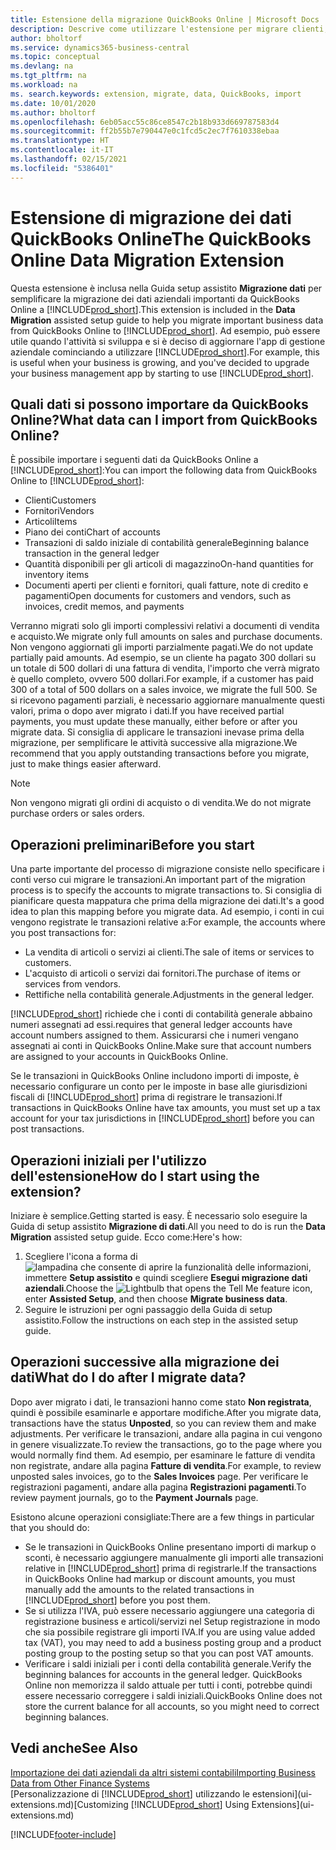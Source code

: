 ```yaml
---
title: Estensione della migrazione QuickBooks Online | Microsoft Docs
description: Descrive come utilizzare l'estensione per migrare clienti, fornitori, articoli e conti da QuickBooks Online a Business Central.
author: bholtorf
ms.service: dynamics365-business-central
ms.topic: conceptual
ms.devlang: na
ms.tgt_pltfrm: na
ms.workload: na
ms. search.keywords: extension, migrate, data, QuickBooks, import
ms.date: 10/01/2020
ms.author: bholtorf
ms.openlocfilehash: 6eb05acc55c86ce8547c2b18b933d669787583d4
ms.sourcegitcommit: ff2b55b7e790447e0c1fcd5c2ec7f7610338ebaa
ms.translationtype: HT
ms.contentlocale: it-IT
ms.lasthandoff: 02/15/2021
ms.locfileid: "5386401"
---
```

# <a name="the-quickbooks-online-data-migration-extension"></a><span data-ttu-id="7047f-103">Estensione di migrazione dei dati QuickBooks Online</span><span class="sxs-lookup"><span data-stu-id="7047f-103">The QuickBooks Online Data Migration Extension</span></span>

<span data-ttu-id="7047f-104">Questa estensione è inclusa nella Guida setup assistito **Migrazione dati** per semplificare la migrazione dei dati aziendali importanti da QuickBooks Online a [!INCLUDE[prod_short](includes/prod_short.md)].</span><span class="sxs-lookup"><span data-stu-id="7047f-104">This extension is included in the **Data Migration** assisted setup guide to help you migrate important business data from QuickBooks Online to [!INCLUDE[prod_short](includes/prod_short.md)].</span></span> <span data-ttu-id="7047f-105">Ad esempio, può essere utile quando l'attività si sviluppa e si è deciso di aggiornare l'app di gestione aziendale cominciando a utilizzare [!INCLUDE[prod_short](includes/prod_short.md)].</span><span class="sxs-lookup"><span data-stu-id="7047f-105">For example, this is useful when your business is growing, and you've decided to upgrade your business management app by starting to use [!INCLUDE[prod_short](includes/prod_short.md)].</span></span>

## <a name="what-data-can-i-import-from-quickbooks-online"></a><span data-ttu-id="7047f-106">Quali dati si possono importare da QuickBooks Online?</span><span class="sxs-lookup"><span data-stu-id="7047f-106">What data can I import from QuickBooks Online?</span></span>

<span data-ttu-id="7047f-107">È possibile importare i seguenti dati da QuickBooks Online a [!INCLUDE[prod_short](includes/prod_short.md)]:</span><span class="sxs-lookup"><span data-stu-id="7047f-107">You can import the following data from QuickBooks Online to [!INCLUDE[prod_short](includes/prod_short.md)]:</span></span>  

* <span data-ttu-id="7047f-108">Clienti</span><span class="sxs-lookup"><span data-stu-id="7047f-108">Customers</span></span>
* <span data-ttu-id="7047f-109">Fornitori</span><span class="sxs-lookup"><span data-stu-id="7047f-109">Vendors</span></span>
* <span data-ttu-id="7047f-110">Articoli</span><span class="sxs-lookup"><span data-stu-id="7047f-110">Items</span></span>
* <span data-ttu-id="7047f-111">Piano dei conti</span><span class="sxs-lookup"><span data-stu-id="7047f-111">Chart of accounts</span></span>
* <span data-ttu-id="7047f-112">Transazioni di saldo iniziale di contabilità generale</span><span class="sxs-lookup"><span data-stu-id="7047f-112">Beginning balance transaction in the general ledger</span></span>
* <span data-ttu-id="7047f-113">Quantità disponibili per gli articoli di magazzino</span><span class="sxs-lookup"><span data-stu-id="7047f-113">On-hand quantities for inventory items</span></span>
* <span data-ttu-id="7047f-114">Documenti aperti per clienti e fornitori, quali fatture, note di credito e pagamenti</span><span class="sxs-lookup"><span data-stu-id="7047f-114">Open documents for customers and vendors, such as invoices, credit memos, and payments</span></span>

<span data-ttu-id="7047f-115">Verranno migrati solo gli importi complessivi relativi a documenti di vendita e acquisto.</span><span class="sxs-lookup"><span data-stu-id="7047f-115">We migrate only full amounts on sales and purchase documents.</span></span> <span data-ttu-id="7047f-116">Non vengono aggiornati gli importi parzialmente pagati.</span><span class="sxs-lookup"><span data-stu-id="7047f-116">We do not update partially paid amounts.</span></span> <span data-ttu-id="7047f-117">Ad esempio, se un cliente ha pagato 300 dollari su un totale di 500 dollari di una fattura di vendita, l'importo che verrà migrato è quello completo, ovvero 500 dollari.</span><span class="sxs-lookup"><span data-stu-id="7047f-117">For example, if a customer has paid 300 of a total of 500 dollars on a sales invoice, we migrate the full 500.</span></span> <span data-ttu-id="7047f-118">Se si ricevono pagamenti parziali, è necessario aggiornare manualmente questi valori, prima o dopo aver migrato i dati.</span><span class="sxs-lookup"><span data-stu-id="7047f-118">If you have received partial payments, you must update these manually, either before or after you migrate data.</span></span> <span data-ttu-id="7047f-119">Si consiglia di applicare le transazioni inevase prima della migrazione, per semplificare le attività successive alla migrazione.</span><span class="sxs-lookup"><span data-stu-id="7047f-119">We recommend that you apply outstanding transactions before you migrate, just to make things easier afterward.</span></span>

> [!NOTE]  
> <span data-ttu-id="7047f-120">Non vengono migrati gli ordini di acquisto o di vendita.</span><span class="sxs-lookup"><span data-stu-id="7047f-120">We do not migrate purchase orders or sales orders.</span></span>

## <a name="before-you-start"></a><span data-ttu-id="7047f-121">Operazioni preliminari</span><span class="sxs-lookup"><span data-stu-id="7047f-121">Before you start</span></span>

<span data-ttu-id="7047f-122">Una parte importante del processo di migrazione consiste nello specificare i conti verso cui migrare le transazioni.</span><span class="sxs-lookup"><span data-stu-id="7047f-122">An important part of the migration process is to specify the accounts to migrate transactions to.</span></span> <span data-ttu-id="7047f-123">Si consiglia di pianificare questa mappatura che prima della migrazione dei dati.</span><span class="sxs-lookup"><span data-stu-id="7047f-123">It's a good idea to plan this mapping before you migrate data.</span></span> <span data-ttu-id="7047f-124">Ad esempio, i conti in cui vengono registrate le transazioni relative a:</span><span class="sxs-lookup"><span data-stu-id="7047f-124">For example, the accounts where you post transactions for:</span></span>  

* <span data-ttu-id="7047f-125">La vendita di articoli o servizi ai clienti.</span><span class="sxs-lookup"><span data-stu-id="7047f-125">The sale of items or services to customers.</span></span>
* <span data-ttu-id="7047f-126">L'acquisto di articoli o servizi dai fornitori.</span><span class="sxs-lookup"><span data-stu-id="7047f-126">The purchase of items or services from vendors.</span></span>  
* <span data-ttu-id="7047f-127">Rettifiche nella contabilità generale.</span><span class="sxs-lookup"><span data-stu-id="7047f-127">Adjustments in the general ledger.</span></span>  

[!INCLUDE[prod_short](includes/prod_short.md)] <span data-ttu-id="7047f-128">richiede che i conti di contabilità generale abbaino numeri assegnati ad essi.</span><span class="sxs-lookup"><span data-stu-id="7047f-128">requires that general ledger accounts have account numbers assigned to them.</span></span> <span data-ttu-id="7047f-129">Assicurarsi che i numeri vengano assegnati ai conti in QuickBooks Online.</span><span class="sxs-lookup"><span data-stu-id="7047f-129">Make sure that account numbers are assigned to your accounts in QuickBooks Online.</span></span>

<span data-ttu-id="7047f-130">Se le transazioni in QuickBooks Online includono importi di imposte, è necessario configurare un conto per le imposte in base alle giurisdizioni fiscali di [!INCLUDE[prod_short](includes/prod_short.md)] prima di registrare le transazioni.</span><span class="sxs-lookup"><span data-stu-id="7047f-130">If transactions in QuickBooks Online have tax amounts, you must set up a tax account for your tax jurisdictions in [!INCLUDE[prod_short](includes/prod_short.md)] before you can post transactions.</span></span>

## <a name="how-do-i-start-using-the-extension"></a><span data-ttu-id="7047f-131">Operazioni iniziali per l'utilizzo dell'estensione</span><span class="sxs-lookup"><span data-stu-id="7047f-131">How do I start using the extension?</span></span>

<span data-ttu-id="7047f-132">Iniziare è semplice.</span><span class="sxs-lookup"><span data-stu-id="7047f-132">Getting started is easy.</span></span> <span data-ttu-id="7047f-133">È necessario solo eseguire la Guida di setup assistito **Migrazione di dati**.</span><span class="sxs-lookup"><span data-stu-id="7047f-133">All you need to do is run the **Data Migration** assisted setup guide.</span></span> <span data-ttu-id="7047f-134">Ecco come:</span><span class="sxs-lookup"><span data-stu-id="7047f-134">Here's how:</span></span>

1. <span data-ttu-id="7047f-135">Scegliere l'icona a forma di ![lampadina che consente di aprire la funzionalità delle informazioni](media/ui-search/search_small.png "Informazioni sull'operazione che si desidera eseguire"), immettere **Setup assistito** e quindi scegliere **Esegui migrazione dati aziendali**.</span><span class="sxs-lookup"><span data-stu-id="7047f-135">Choose the ![Lightbulb that opens the Tell Me feature](media/ui-search/search_small.png "Tell me what you want to do") icon, enter **Assisted Setup**, and then choose **Migrate business data**.</span></span>
2. <span data-ttu-id="7047f-136">Seguire le istruzioni per ogni passaggio della Guida di setup assistito.</span><span class="sxs-lookup"><span data-stu-id="7047f-136">Follow the instructions on each step in the assisted setup guide.</span></span>

## <a name="what-do-i-do-after-i-migrate-data"></a><span data-ttu-id="7047f-137">Operazioni successive alla migrazione dei dati</span><span class="sxs-lookup"><span data-stu-id="7047f-137">What do I do after I migrate data?</span></span>

<span data-ttu-id="7047f-138">Dopo aver migrato i dati, le transazioni hanno come stato **Non registrata**, quindi è possibile esaminarle e apportare modifiche.</span><span class="sxs-lookup"><span data-stu-id="7047f-138">After you migrate data, transactions have the status **Unposted**, so you can review them and make adjustments.</span></span> <span data-ttu-id="7047f-139">Per verificare le transazioni, andare alla pagina in cui vengono in genere visualizzate.</span><span class="sxs-lookup"><span data-stu-id="7047f-139">To review the transactions, go to the page where you would normally find them.</span></span> <span data-ttu-id="7047f-140">Ad esempio, per esaminare le fatture di vendita non registrate, andare alla pagina **Fatture di vendita**.</span><span class="sxs-lookup"><span data-stu-id="7047f-140">For example, to review unposted sales invoices, go to the **Sales Invoices** page.</span></span> <span data-ttu-id="7047f-141">Per verificare le registrazioni pagamenti, andare alla pagina **Registrazioni pagamenti**.</span><span class="sxs-lookup"><span data-stu-id="7047f-141">To review payment journals, go to the **Payment Journals** page.</span></span>  

<span data-ttu-id="7047f-142">Esistono alcune operazioni consigliate:</span><span class="sxs-lookup"><span data-stu-id="7047f-142">There are a few things in particular that you should do:</span></span>

* <span data-ttu-id="7047f-143">Se le transazioni in QuickBooks Online presentano importi di markup o sconti, è necessario aggiungere manualmente gli importi alle transazioni relative in [!INCLUDE[prod_short](includes/prod_short.md)] prima di registrarle.</span><span class="sxs-lookup"><span data-stu-id="7047f-143">If the transactions in QuickBooks Online had markup or discount amounts, you must manually add the amounts to the related transactions in [!INCLUDE[prod_short](includes/prod_short.md)] before you post them.</span></span>
* <span data-ttu-id="7047f-144">Se si utilizza l'IVA, può essere necessario aggiungere una categoria di registrazione business e articoli/servizi nel Setup registrazione in modo che sia possibile registrare gli importi IVA.</span><span class="sxs-lookup"><span data-stu-id="7047f-144">If you are using value added tax (VAT), you may need to add a business posting group and a product posting group to the posting setup so that you can post VAT amounts.</span></span>
* <span data-ttu-id="7047f-145">Verificare i saldi iniziali per i conti della contabilità generale.</span><span class="sxs-lookup"><span data-stu-id="7047f-145">Verify the beginning balances for accounts in the general ledger.</span></span> <span data-ttu-id="7047f-146">QuickBooks Online non memorizza il saldo attuale per tutti i conti, potrebbe quindi essere necessario correggere i saldi iniziali.</span><span class="sxs-lookup"><span data-stu-id="7047f-146">QuickBooks Online does not store the current balance for all accounts, so you might need to correct beginning balances.</span></span>

## <a name="see-also"></a><span data-ttu-id="7047f-147">Vedi anche</span><span class="sxs-lookup"><span data-stu-id="7047f-147">See Also</span></span>

[<span data-ttu-id="7047f-148">Importazione dei dati aziendali da altri sistemi contabili</span><span class="sxs-lookup"><span data-stu-id="7047f-148">Importing Business Data from Other Finance Systems</span></span>](across-import-data-configuration-packages.md)  
<span data-ttu-id="7047f-149">[Personalizzazione di [!INCLUDE[prod_short](includes/prod_short.md)] utilizzando le estensioni](ui-extensions.md)</span><span class="sxs-lookup"><span data-stu-id="7047f-149">[Customizing [!INCLUDE[prod_short](includes/prod_short.md)] Using Extensions](ui-extensions.md)</span></span>  


[!INCLUDE[footer-include](includes/footer-banner.md)]